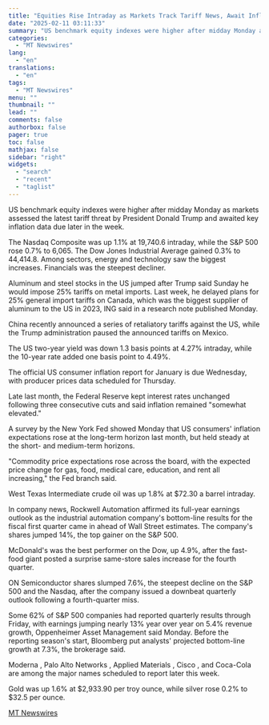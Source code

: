 ```yaml
---
title: "Equities Rise Intraday as Markets Track Tariff News, Await Inflation Data"
date: "2025-02-11 03:11:33"
summary: "US benchmark equity indexes were higher after midday Monday as markets assessed the latest tariff threat by President Donald Trump and awaited key inflation data due later in the week. The Nasdaq Composite was up 1.1% at 19,740.6 intraday, while the S&amp;P 500 rose 0.7% to 6,065. The Dow Jones..."
categories:
  - "MT Newswires"
lang:
  - "en"
translations:
  - "en"
tags:
  - "MT Newswires"
menu: ""
thumbnail: ""
lead: ""
comments: false
authorbox: false
pager: true
toc: false
mathjax: false
sidebar: "right"
widgets:
  - "search"
  - "recent"
  - "taglist"
---
```


US benchmark equity indexes were higher after midday Monday as markets assessed the latest tariff threat by President Donald Trump and awaited key inflation data due later in the week.

The Nasdaq Composite was up 1.1% at 19,740.6 intraday, while the S&P 500 rose 0.7% to 6,065. The Dow Jones Industrial Average gained 0.3% to 44,414.8. Among sectors, energy and technology saw the biggest increases. Financials was the steepest decliner.

Aluminum and steel stocks in the US jumped after Trump said Sunday he would impose 25% tariffs on metal imports. Last week, he delayed plans for 25% general import tariffs on Canada, which was the biggest supplier of aluminum to the US in 2023, ING said in a research note published Monday.

China recently announced a series of retaliatory tariffs against the US, while the Trump administration paused the announced tariffs on Mexico.

The US two-year yield was down 1.3 basis points at 4.27% intraday, while the 10-year rate added one basis point to 4.49%.

The official US consumer inflation report for January is due Wednesday, with producer prices data scheduled for Thursday.

Late last month, the Federal Reserve kept interest rates unchanged following three consecutive cuts and said inflation remained "somewhat elevated."

A survey by the New York Fed showed Monday that US consumers' inflation expectations rose at the long-term horizon last month, but held steady at the short- and medium-term horizons.

"Commodity price expectations rose across the board, with the expected price change for gas, food, medical care, education, and rent all increasing," the Fed branch said.

West Texas Intermediate crude oil was up 1.8% at $72.30 a barrel intraday.

In company news, Rockwell Automation affirmed its full-year earnings outlook as the industrial automation company's bottom-line results for the fiscal first quarter came in ahead of Wall Street estimates. The company's shares jumped 14%, the top gainer on the S&P 500.

McDonald's was the best performer on the Dow, up 4.9%, after the fast-food giant posted a surprise same-store sales increase for the fourth quarter.

ON Semiconductor shares slumped 7.6%, the steepest decline on the S&P 500 and the Nasdaq, after the company issued a downbeat quarterly outlook following a fourth-quarter miss.

Some 62% of S&P 500 companies had reported quarterly results through Friday, with earnings jumping nearly 13% year over year on 5.4% revenue growth, Oppenheimer Asset Management said Monday. Before the reporting season's start, Bloomberg put analysts' projected bottom-line growth at 7.3%, the brokerage said.

Moderna , Palo Alto Networks , Applied Materials , Cisco , and Coca-Cola are among the major names scheduled to report later this week.

Gold was up 1.6% at $2,933.90 per troy ounce, while silver rose 0.2% to $32.5 per ounce.

[MT Newswires](https://www.tradingview.com/news/mtnewswires.com:20250210:A3313809:0/)
